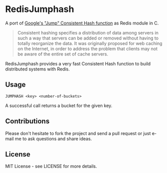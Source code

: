 # RedisJumphash

A port of [Google's "Jump" Consistent Hash function](https://arxiv.org/abs/1406.2294) as Redis module in C.

> Consistent hashing specifies a distribution of data among servers in such a way that servers can be added or 
removed without having to totally reorganize the data. It was originally proposed for web caching on the Internet, 
in order to address the problem that clients may not be aware of the entire set of cache servers.

RedisJumphash provides a very fast Consistent Hash function to build distributed systems with Redis.

## Usage

```
JUMPHASH <key> <number-of-buckets>
```

A successful call returns a bucket for the given key.

## Contributions

Please don't hesitate to fork the project and send a pull request or just e-mail me to ask questions and share ideas.

## License

MIT License - see LICENSE for more details.

